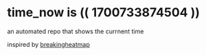 # time_now is (( 1700733874504 ))

an automated repo that shows the currnent time

inspired by [breakingheatmap](https://github.com/breakingheatmap/breakingheatmap)